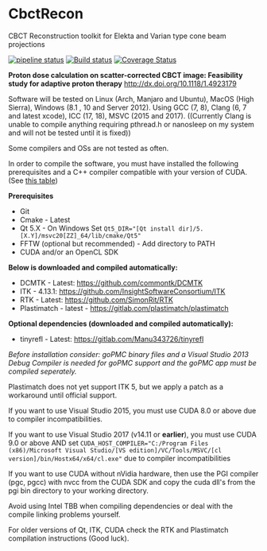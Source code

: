 # CbctRecon
CBCT Reconstruction toolkit for Elekta and Varian type cone beam projections

[![pipeline status](https://gitlab.com/agravgaard/cbctrecon/badges/master/pipeline.svg)](https://gitlab.com/agravgaard/cbctrecon/commits/WEPLvisualization)
[![Build status](https://ci.appveyor.com/api/projects/status/ek8g59aguufokj3q?svg=true)](https://ci.appveyor.com/project/agravgaard/cbctrecon)
[![Coverage Status](https://coveralls.io/repos/gitlab/agravgaard/cbctrecon/badge.svg?branch=master)](https://coveralls.io/gitlab/agravgaard/cbctrecon?branch=master)

**Proton dose calculation on scatter-corrected CBCT image: Feasibility study for adaptive proton therapy**
http://dx.doi.org/10.1118/1.4923179

Software will be tested on Linux (Arch, Manjaro and Ubuntu), MacOS (High Sierra), Windows (8.1 , 10 and Server 2012).
Using GCC (7, 8), Clang (6, 7 and latest xcode), ICC (17, 18), MSVC (2015 and 2017).
((Currently Clang is unable to compile anything requiring pthread.h or nanosleep on my system and will not be tested until it is fixed))

Some compilers and OSs are not tested as often.

In order to compile the software, you must have installed the following prerequisites and a C++ compiler compatible with your version of CUDA. (See [this table](https://gist.github.com/ax3l/9489132))

**Prerequisites**
 - Git
 - Cmake - Latest
 - Qt 5.X - On Windows Set `Qt5_DIR="[Qt install dir]/5.[X.Y]/msvc20[ZZ]_64/lib/cmake/Qt5"`
 - FFTW (optional but recommended) - Add directory to PATH
 - CUDA and/or an OpenCL SDK

**Below is downloaded and compiled automatically:**
 - DCMTK - Latest: https://github.com/commontk/DCMTK
 - ITK - 4.13.1: https://github.com/InsightSoftwareConsortium/ITK
 - RTK - Latest: https://github.com/SimonRit/RTK
 - Plastimatch - latest - https://gitlab.com/plastimatch/plastimatch

**Optional dependencies (downloaded and compiled automatically):**
 - tinyrefl - Latest: https://gitlab.com/Manu343726/tinyrefl

*Before installation consider:
goPMC binary files and a Visual Studio 2013 Debug Compiler is needed for goPMC support and the goPMC app must be compiled seperately.*

Plastimatch does not yet support ITK 5, but we apply a patch as a workaround until official support.

If you want to use Visual Studio 2015, you must use CUDA 8.0 or above due to compiler incompatibilities.

If you want to use Visual Studio 2017 (v14.11 or **earlier**), you must use CUDA 9.0 or above AND set `CUDA_HOST_COMPILER="C:/Program Files (x86)/Microsoft Visual Studio/[VS edition]/VC/Tools/MSVC/[cl version]/bin/Hostx64/x64/cl.exe"` due to compiler incompatibilities

If you want to use CUDA without nVidia hardware, then use the PGI compiler (pgc, pgcc) with nvcc from the CUDA SDK and copy the cuda dll's from the pgi bin directory to your working directory.

Avoid using Intel TBB when compiling dependencies or deal with the compile linking problems yourself.

For older versions of Qt, ITK, CUDA check the RTK and Plastimatch compilation instructions (Good luck).
